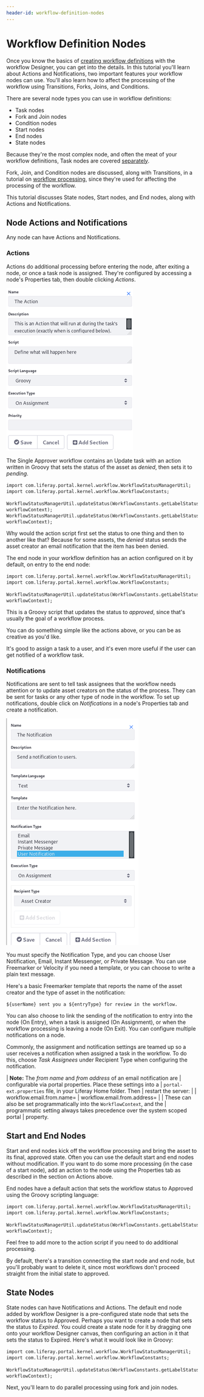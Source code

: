 ```yaml
---
header-id: workflow-definition-nodes
---
```


# Workflow Definition Nodes

Once you know the basics of [creating workflow definitions](/docs/7-2/user/-/knowledge_base/u/managing-workflows-with-workflow-designer)
with the workflow Designer, you can get into the details. In this tutorial
you'll learn about Actions and Notifications, two important features your
workflow nodes can use. You'll also learn how to affect the processing of the
workflow using Transitions, Forks, Joins, and Conditions.

There are several node types you can use in workflow definitions:

- Task nodes
- Fork and Join nodes
- Condition nodes
- Start nodes
- End nodes
- State nodes

Because they're the most complex node, and often the meat of your workflow
definitions, Task nodes are covered [separately](/docs/7-2/user/-/knowledge_base/u/creating-tasks-in-workflow-designer).

Fork, Join, and Condition nodes are discussed, along with Transitions, in a
tutorial on [workflow processing](/docs/7-2/user/-/knowledge_base/u/affecting-the-processing-of-workflow-definitions),
since they're used for affecting the processing of the workflow.

This tutorial discusses State nodes, Start nodes, and End nodes, along with
Actions and Notifications.

## Node Actions and Notifications

Any node can have Actions and Notifications.

### Actions

Actions do additional processing before entering the node, after exiting
a node, or once a task node is assigned. They're configured by accessing
a node's Properties tab, then double clicking *Actions*.

![Figure 1: You can add an Action to a Task node.](../../../images-dxp/workflow-designer-action.png)

The Single Approver workflow contains an Update task with an action written in
Groovy that sets the status of the asset as *denied*, then sets it to *pending*. 

    import com.liferay.portal.kernel.workflow.WorkflowStatusManagerUtil;
    import com.liferay.portal.kernel.workflow.WorkflowConstants;

    WorkflowStatusManagerUtil.updateStatus(WorkflowConstants.getLabelStatus("denied"), workflowContext);
    WorkflowStatusManagerUtil.updateStatus(WorkflowConstants.getLabelStatus("pending"), workflowContext);

Why would the action script first set the status to one thing and then to
another like that? Because for some assets, the *denied* status sends the asset
creator an email notification that the item has been denied.

The end node in your workflow definition has an action configured on it by
default, on entry to the end node:

    import com.liferay.portal.kernel.workflow.WorkflowStatusManagerUtil;
    import com.liferay.portal.kernel.workflow.WorkflowConstants;

    WorkflowStatusManagerUtil.updateStatus(WorkflowConstants.getLabelStatus("approved"), workflowContext);

This is a Groovy script that updates the status to *approved*, since that's
usually the goal of a workflow process.

You can do something simple like the actions above, or you can be as creative as
you'd like.

<!-- Let's add an example of something creative. -Rich -->

It's good to assign a task to a user, and it's even more useful if the user can
get notified of a workflow task.

### Notifications

Notifications are sent to tell task assignees that the workflow needs attention
or to update asset creators on the status of the process. They can be sent for
tasks or any other type of node in the workflow. To set up notifications,
double click on *Notifications* in a node's Properties tab and create
a notification.

![Figure 2: You can send a Notification from a Task node.](../../../images-dxp/workflow-designer-notification.png)

You must specify the Notification Type, and you can choose User
Notification, Email, Instant Messenger, or Private Message. You can use
Freemarker or Velocity if you need a template, or you can choose to write a
plain text message.

Here's a basic Freemarker template that reports the name of the asset creator and
the type of asset in the notification:

    ${userName} sent you a ${entryType} for review in the workflow.

You can also choose to link the sending of the notification to entry into the
node (On Entry), when a task is assigned (On Assignment), or when the workflow
processing is leaving a node (On Exit). You can configure multiple notifications
on a node.

Commonly, the assignment and notification settings are teamed up so a user
receives a notification when assigned a task in the workflow. To do this,
choose *Task Assignees* under Recipient Type when configuring the notification.

| **Note:** The _from name_ and _from address_ of an email notification are
| configurable via portal properties. Place these settings into a
| `portal-ext.properties` file, in your Liferay Home folder. Then
| restart the server:
| 
|     workflow.email.from.name=
|     workflow.email.from.address=
| 
| These can also be set programmatically into the `WorkflowContext`, and the
| programmatic setting always takes precedence over the system scoped portal
| property.

## Start and End Nodes

Start and end nodes kick off the workflow processing and bring the asset to its
final, approved state. Often you can use the default start and end nodes without
modification. If you want to do some more processing (in the case of a start
node), add an action to the node using the Properties tab as described in the
section on Actions above.

End nodes have a default action that sets the workflow status to Approved using
the Groovy scripting language:

    import com.liferay.portal.kernel.workflow.WorkflowStatusManagerUtil;
    import com.liferay.portal.kernel.workflow.WorkflowConstants;

    WorkflowStatusManagerUtil.updateStatus(WorkflowConstants.getLabelStatus("approved"), workflowContext);

Feel free to add more to the action script if you need to do additional
processing.

By default, there's a transition connecting the start node and end node, but
you'll probably want to delete it, since most workflows don't proceed straight
from the initial state to approved.

## State Nodes

State nodes can have Notifications and Actions. The default end node added by
workflow Designer is a pre-configured state node that sets the workflow status to
Approved. Perhaps you want to create a node that sets the status to *Expired*.
You could create a state node for it by dragging one onto your workflow Designer
canvas, then configuring an action in it that sets the status to Expired. Here's
what it would look like in Groovy:

    import com.liferay.portal.kernel.workflow.WorkflowStatusManagerUtil;
    import com.liferay.portal.kernel.workflow.WorkflowConstants;

    WorkflowStatusManagerUtil.updateStatus(WorkflowConstants.getLabelStatus("expired"), workflowContext);

Next, you'll learn to do parallel processing using fork and join nodes.

<!-- ## Related Topics [](id=related-topics)

[Workflow Forms](discover/portal/-/knowledge_base/7-2/workflow-forms)

[Using Workflow](discover/portal/-/knowledge_base/7-2/enabling-workflow)

[Liferay's Workflow Framework](/docs/7-2/tutorials/-/knowledge_base/t/liferays-workflow-framework)

[Dynamic Data Lists](discover/portal/-/knowledge_base/7-2/dynamic-data-lists) -->
